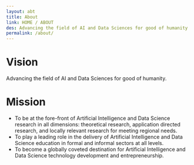 ```yaml
---
layout: abt
title: About
link: HOME / ABOUT
des: Advancing the field of AI and Data Sciences for good of humanity
permalink: /about/
---
```

  
# Vision
Advancing the field of AI and Data Sciences for good of humanity.  

# Mission
- To be at the fore-front of Artificial Intelligence and Data Science research in all dimensions: theoretical research, application directed research, and locally relevant research for meeting regional needs.
- To play a leading role in the delivery of Artificial Intelligence and Data Science education in formal and informal sectors at all levels.
- To become a globally coveted destination for Artificial Intelligence and Data Science technology development and entrepreneurship.
